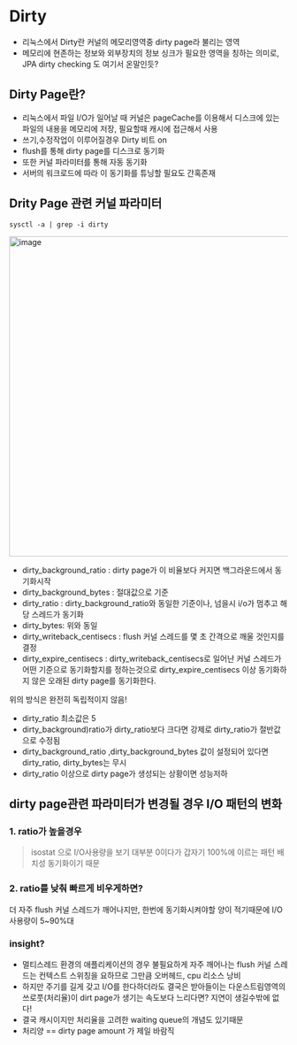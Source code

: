 # Dirty
- 리눅스에서 Dirty란 커널의 메모리영역중 dirty page라 불리는 영역
- 메모리에 현존하는 정보와 외부장치의 정보 싱크가 필요한 영역을 칭하는 의미로, JPA dirty checking 도 여기서 온말인듯?

## Dirty Page란?
- 리눅스에서 파일 I/O가 일어날 때 커널은 pageCache를 이용해서 디스크에 있는 파일의 내용을 메모리에 저장, 필요할때 캐시에 접근해서 사용
- 쓰기,수정작업이 이루어질경우 Dirty 비트 on
- flush를 통해 dirty page를 디스크로 동기화
- 또한 커널 파라미터를 통해 자동 동기화
- 서버의 워크로드에 따라 이 동기화를 튜닝할 필요도 간혹존재

## Drity Page 관련 커널 파라미터
    sysctl -a | grep -i dirty

<img width="579" alt="image" src="https://github.com/jinia91/TIL/assets/85499582/c14e0ef4-26ba-4814-ae6d-43b1053c729e">

- dirty_background_ratio : dirty page가 이 비율보다 커지면 백그라운드에서 동기화시작
- dirty_background_bytes : 절대값으로 기준
- dirty_ratio : dirty_background_ratio와 동일한 기준이나, 넘을시 i/o가 멈추고 해당 스레드가 동기화
- dirty_bytes: 위와 동일
- dirty_writeback_centisecs : flush 커널 스레드를 몇 초 간격으로 깨울 것인지를 결정
- dirty_expire_centisecs : dirty_writeback_centisecs로 일어난 커널 스레드가 어떤 기준으로 동기화할지를 정하는것으로 dirty_expire_centisecs 이상 동기화하지 않은 오래된 dirty page를 동기화한다.

위의 방식은 완전히 독립적이지 않음!

- dirty_ratio 최소값은 5
- dirty_background)ratio가 dirty_ratio보다 크다면 강제로 dirty_ratio가 절반값으로 수정됨
- dirty_background_ratio ,dirty_background_bytes 값이 설정되어 있다면 dirty_ratio, dirty_bytes는 무시
- dirty_ratio 이상으로 dirty page가 생성되는 상황이면 성능저하

## dirty page관련 파라미터가 변경될 경우 I/O 패턴의 변화
### 1. ratio가 높을경우
> isostat 으로 I/O사용량을 보기
대부분 0이다가 갑자기 100%에 이르는 패턴
배치성 동기화이기 때문
### 2. ratio를 낮춰 빠르게 비우게하면?
더 자주 flush 커널 스레드가 깨어나지만, 한번에 동기화시켜야할 양이 적기때문에 I/O 사용량이 5~90%대

### insight?
- 멀티스레드 환경의 애플리케이션의 경우 불필요하게 자주 깨어나는 flush 커널 스레드는 컨텍스트 스위칭을 요하므로 그만큼 오버헤드, cpu 리소스 낭비
- 하지만 주기를 길게 갖고 I/O를 한다하더라도 결국은 받아들이는 다운스트림영역의 쓰로풋(처리율)이 dirt page가 생기는 속도보다 느리다면? 지연이 생길수밖에 없다!
- 결국 캐시이지만 처리율을 고려한 waiting queue의 개념도 있기때문
- 처리양 == dirty page amount 가 제일 바람직
